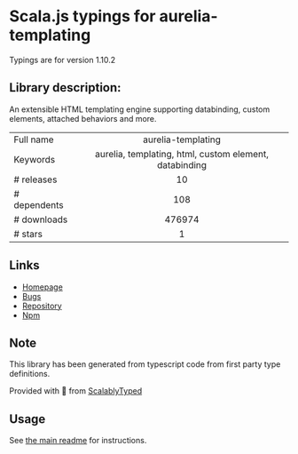 
# Scala.js typings for aurelia-templating

Typings are for version 1.10.2

## Library description:
An extensible HTML templating engine supporting databinding, custom elements, attached behaviors and more.

|                    |                 |
| ------------------ | :-------------: |
| Full name          | aurelia-templating |
| Keywords           | aurelia, templating, html, custom element, databinding |
| # releases         | 10 |
| # dependents       | 108 |
| # downloads        | 476974 |
| # stars            | 1 |

## Links
- [Homepage](http://aurelia.io)
- [Bugs](https://github.com/aurelia/templating/issues)
- [Repository](https://github.com/aurelia/templating)
- [Npm](https://www.npmjs.com/package/aurelia-templating)
    


## Note
This library has been generated from typescript code from first party type definitions.

Provided with :purple_heart: from [ScalablyTyped](https://github.com/oyvindberg/ScalablyTyped)

## Usage
See [the main readme](../../readme.md) for instructions.


